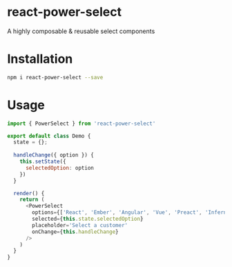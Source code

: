 # react-power-select
A highly composable &amp; reusable select components

# Installation

```bash
npm i react-power-select --save
```

# Usage

```js
import { PowerSelect } from 'react-power-select'

export default class Demo {
  state = {};
  
  handleChange({ option }) {
    this.setState({
      selectedOption: option
    })
  }

  render() {
    return (
      <PowerSelect
        options={['React', 'Ember', 'Angular', 'Vue', 'Preact', 'Inferno']}
        selected={this.state.selectedOption}
        placeholder='Select a customer'
        onChange={this.handleChange}
      />
    )
  }
}
```
